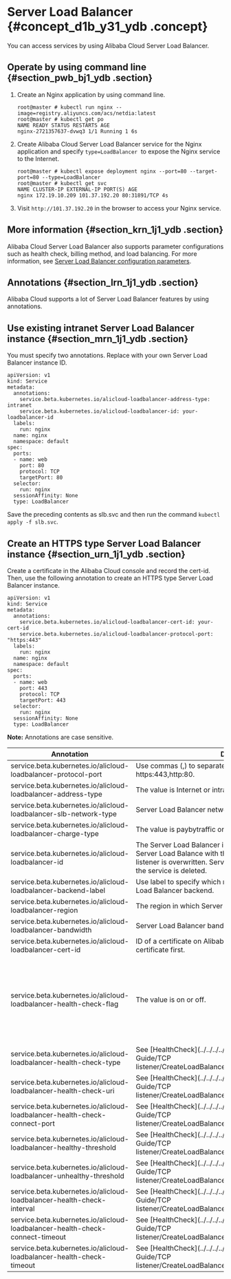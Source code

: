 # Server Load Balancer {#concept_d1b_y31_ydb .concept}

You can access services by using Alibaba Cloud Server Load Balancer.

## Operate by using command line {#section_pwb_bj1_ydb .section}

1.  Create an Nginx application by using command line.

    ```
    root@master # kubectl run nginx --image=registry.aliyuncs.com/acs/netdia:latest
    root@master # kubectl get po 
    NAME READY STATUS RESTARTS AGE
    nginx-2721357637-dvwq3 1/1 Running 1 6s
    ```

2.  Create Alibaba Cloud Server Load Balancer service for the Nginx application and specify `type=LoadBalancer`  to expose the Nginx service to the Internet.

    ```
    root@master # kubectl expose deployment nginx --port=80 --target-port=80 --type=LoadBalancer
    root@master # kubectl get svc
    NAME CLUSTER-IP EXTERNAL-IP PORT(S) AGE
    nginx 172.19.10.209 101.37.192.20 80:31891/TCP 4s
    ```

3.  Visit `http://101.37.192.20` in the browser to access your Nginx service.

## More information {#section_krn_1j1_ydb .section}

Alibaba Cloud Server Load Balancer also supports parameter configurations such as health check, billing method, and load balancing. For more information, see [Server Load Balancer configuration parameters](#table_csn_1j1_ydb).

## Annotations {#section_lrn_1j1_ydb .section}

Alibaba Cloud supports a lot of Server Load Balancer features by using annotations.

## Use existing intranet Server Load Balancer instance {#section_mrn_1j1_ydb .section}

You must specify two annotations. Replace with your own Server Load Balancer instance ID.

```
apiVersion: v1
kind: Service
metadata:
  annotations:
    service.beta.kubernetes.io/alicloud-loadbalancer-address-type: intranet
    service.beta.kubernetes.io/alicloud-loadbalancer-id: your-loadbalancer-id
  labels:
    run: nginx
  name: nginx
  namespace: default
spec:
  ports:
  - name: web
    port: 80
    protocol: TCP
    targetPort: 80
  selector:
    run: nginx
  sessionAffinity: None
  type: LoadBalancer
```

Save the preceding contents as slb.svc and then run the command `kubectl apply -f slb.svc`.

## Create an HTTPS type Server Load Balancer instance {#section_urn_1j1_ydb .section}

Create a certificate in the Alibaba Cloud console and record the cert-id. Then, use the following annotation to create an HTTPS type Server Load Balancer instance.

```
apiVersion: v1
kind: Service
metadata:
  annotations:
    service.beta.kubernetes.io/alicloud-loadbalancer-cert-id: your-cert-id
    service.beta.kubernetes.io/alicloud-loadbalancer-protocol-port: "https:443"
  labels:
    run: nginx
  name: nginx
  namespace: default
spec:
  ports:
  - name: web
    port: 443
    protocol: TCP
    targetPort: 443
  selector:
    run: nginx
  sessionAffinity: None
  type: LoadBalancer
```

**Note:** Annotations are case sensitive.

|Annotation|Description|Default value|
|----------|-----------|-------------|
|service.beta.kubernetes.io/alicloud-loadbalancer-protocol-port|Use commas \(,\) to separate multiple values. For example, https:443,http:80.|None|
|service.beta.kubernetes.io/alicloud-loadbalancer-address-type|The value is Internet or intranet.|Internet|
|service.beta.kubernetes.io/alicloud-loadbalancer-slb-network-type|Server Load Balancer network type. The value is classic or VPC.|Classic|
|service.beta.kubernetes.io/alicloud-loadbalancer-charge-type|The value is paybytraffic or paybybandwidth.|paybybandwidth|
|service.beta.kubernetes.io/alicloud-loadbalancer-id|The Server Load Balancer instance ID. Specify an existing Server Load Balance with the loadbalancer-id, and the existing listener is overwritten. Server Load Balancer is not deleted when the service is deleted.|None|
|service.beta.kubernetes.io/alicloud-loadbalancer-backend-label|Use label to specify which nodes are mounted to the Server Load Balancer backend.|None|
|service.beta.kubernetes.io/alicloud-loadbalancer-region|The region in which Server Load Balancer resides.| None|
|service.beta.kubernetes.io/alicloud-loadbalancer-bandwidth|Server Load Balancer bandwidth.|50|
|service.beta.kubernetes.io/alicloud-loadbalancer-cert-id|ID of a certificate on Alibaba Cloud. You must have uploaded a certificate first.|“”|
|service.beta.kubernetes.io/alicloud-loadbalancer-health-check-flag|The value is on or off.|The default value is off. No need to modify the TCP parameters because TCP enables health check by default and you cannot configure it.|
|service.beta.kubernetes.io/alicloud-loadbalancer-health-check-type|See [HealthCheck](../../../../reseller.en-US/Developer Guide/TCP listener/CreateLoadBalancerTCPListener.md#table_u2n_zrk_cz).| |
|service.beta.kubernetes.io/alicloud-loadbalancer-health-check-uri|See [HealthCheck](../../../../reseller.en-US/Developer Guide/TCP listener/CreateLoadBalancerTCPListener.md#table_u2n_zrk_cz).| |
|service.beta.kubernetes.io/alicloud-loadbalancer-health-check-connect-port|See [HealthCheck](../../../../reseller.en-US/Developer Guide/TCP listener/CreateLoadBalancerTCPListener.md#table_u2n_zrk_cz).| |
|service.beta.kubernetes.io/alicloud-loadbalancer-healthy-threshold|See [HealthCheck](../../../../reseller.en-US/Developer Guide/TCP listener/CreateLoadBalancerTCPListener.md#table_u2n_zrk_cz).| |
|service.beta.kubernetes.io/alicloud-loadbalancer-unhealthy-threshold|See [HealthCheck](../../../../reseller.en-US/Developer Guide/TCP listener/CreateLoadBalancerTCPListener.md#table_u2n_zrk_cz).| |
|service.beta.kubernetes.io/alicloud-loadbalancer-health-check-interval|See [HealthCheck](../../../../reseller.en-US/Developer Guide/TCP listener/CreateLoadBalancerTCPListener.md#table_u2n_zrk_cz).| |
|service.beta.kubernetes.io/alicloud-loadbalancer-health-check-connect-timeout|See [HealthCheck](../../../../reseller.en-US/Developer Guide/TCP listener/CreateLoadBalancerTCPListener.md#table_u2n_zrk_cz).| |
|service.beta.kubernetes.io/alicloud-loadbalancer-health-check-timeout|See [HealthCheck](../../../../reseller.en-US/Developer Guide/TCP listener/CreateLoadBalancerTCPListener.md#table_u2n_zrk_cz).| |

